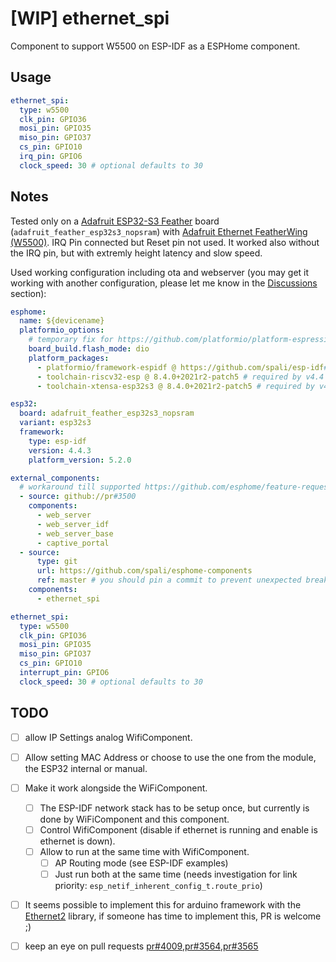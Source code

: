 # [WIP] ethernet_spi

Component to support W5500 on ESP-IDF as a ESPHome component.

## Usage

```yaml
ethernet_spi:
  type: w5500
  clk_pin: GPIO36
  mosi_pin: GPIO35
  miso_pin: GPIO37
  cs_pin: GPIO10
  irq_pin: GPIO6
  clock_speed: 30 # optional defaults to 30
```

## Notes

Tested only on a [Adafruit ESP32-S3 Feather](https://learn.adafruit.com/adafruit-esp32-s3-feather) board (`adafruit_feather_esp32s3_nopsram`) with [Adafruit Ethernet FeatherWing (W5500)](https://learn.adafruit.com/adafruit-wiz5500-wiznet-ethernet-featherwing).
IRQ Pin connected but Reset pin not used. It worked also without the IRQ pin, but with extremly height latency and slow speed.

Used working configuration including ota and webserver (you may get it working with another configuration, please let me know in the [Discussions](https://github.com/spali/esphome_components/discussions) section):

```yaml
esphome:
  name: ${devicename}
  platformio_options:
    # temporary fix for https://github.com/platformio/platform-espressif32/pull/955 and https://github.com/platformio/platform-espressif32/pull/956
    board_build.flash_mode: dio
    platform_packages:
      - platformio/framework-espidf @ https://github.com/spali/esp-idf#release/v4.4.3 # daily mirror with package.json
      - toolchain-riscv32-esp @ 8.4.0+2021r2-patch5 # required by v4.4 branch
      - toolchain-xtensa-esp32s3 @ 8.4.0+2021r2-patch5 # required by v4.4 branch

esp32:
  board: adafruit_feather_esp32s3_nopsram
  variant: esp32s3
  framework:
    type: esp-idf
    version: 4.4.3
    platform_version: 5.2.0

external_components:
  # workaround till supported https://github.com/esphome/feature-requests/issues/1649#issuecomment-1280938155
  - source: github://pr#3500
    components:
      - web_server
      - web_server_idf
      - web_server_base
      - captive_portal
  - source:
      type: git
      url: https://github.com/spali/esphome-components
      ref: master # you should pin a commit to prevent unexpected breaking changes
    components:
      - ethernet_spi

ethernet_spi:
  type: w5500
  clk_pin: GPIO36
  mosi_pin: GPIO35
  miso_pin: GPIO37
  cs_pin: GPIO10
  interrupt_pin: GPIO6
  clock_speed: 30 # optional defaults to 30
```

## TODO

 - [ ] allow IP Settings analog WifiComponent.
 - [ ] Allow setting MAC Address or choose to use the one from the module, the ESP32 internal or manual.
 - [ ] Make it work alongside the WiFiComponent.
   - [ ] The ESP-IDF network stack has to be setup once, but currently is done by WiFiComponent and this component.
   - [ ] Control WifiComponent (disable if ethernet is running and enable is ethernet is down).
   - [ ] Allow to run at the same time with WifiComponent.
     - [ ] AP Routing mode (see ESP-IDF examples)
     - [ ] Just run both at the same time (needs investigation for link priority: `esp_netif_inherent_config_t.route_prio`)
 - [ ] It seems possible to implement this for arduino framework with the [Ethernet2](https://github.com/arduino-libraries/Ethernet) library, if someone has time to implement this, PR is welcome ;)
 - [ ] keep an eye on pull requests [pr#4009](https://github.com/esphome/esphome/pull/4009),[pr#3564](https://github.com/esphome/esphome/pull/3564),[pr#3565](https://github.com/esphome/esphome/pull/3565)


